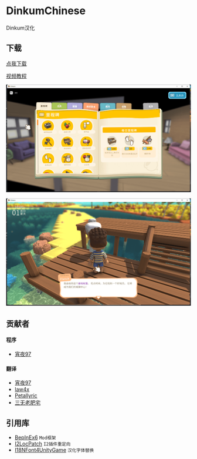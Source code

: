 # DinkumChinese
Dinkum汉化

## 下载

[点我下载][8]

[视频教程][9]


![预览图][10]

![预览图][11]

## 贡献者
#### 程序
- [宵夜97][1]

#### 翻译
- [宵夜97][1]
- [law4x][2]
- [Petallyric][3]
- [三无老肥宅][4]

## 引用库
- [BepInEx6][5] `Mod框架`
- [I2LocPatch][6] `I2插件重定向`
- [I18NFont4UnityGame][7] `汉化字体替换`

[1]: https://space.bilibili.com/1306433
[2]: https://space.bilibili.com/2714606
[3]: https://space.bilibili.com/739337
[4]: https://space.bilibili.com/2712666
[5]: https://github.com/BepInEx/BepInEx
[6]: https://github.com/xiaoye97/I2LocPatch
[7]: https://github.com/xiaoye97/I18NFont4UnityGame
[8]: https://github.com/xiaoye97/DinkumChinese/releases
[9]: https://www.bilibili.com/video/BV1TW4y127rq
[10]: preview1.png
[11]: preview2.png